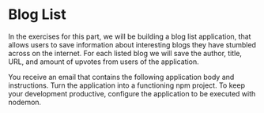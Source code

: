 # Blog List

In the exercises for this part, we will be building a blog list application, that allows users to save information about interesting blogs they have stumbled across on the internet. For each listed blog we will save the author, title, URL, and amount of upvotes from users of the application.

You receive an email that contains the following application body and instructions.
Turn the application into a functioning npm project. To keep your development productive, configure the application to be executed with nodemon.